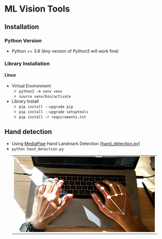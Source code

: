 # ML Vision Tools
## Installation

### Python Version

- Python == 3.8 (Any version of Python3 will work fine)

### Library Installation
#### Linux
- Virtual Environment
  - `python3 -m venv venv`
  - `source venv/bin/activate`
- Library Install
  - `pip install --upgrade pip`
  - `pip install --upgrade setuptools`
  - `pip install -r requirements.txt`

## Hand detection
- Using [MediaPipe](https://google.github.io/mediapipe/solutions/hands) Hand Landmark Detection [[hand_detection.py](hand_detection.py)]
- ```python hand_detection.py```
    <table>
        <tr align='center'>
        <td><img src="static/demo_hand_tracking.jpg" alt="demo_hand_tracking.jpg" width="470" height="250"/></td>
        </tr>
    <table>
